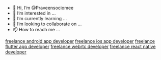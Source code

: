 - 👋 Hi, I’m @Praveensociomee
- 👀 I’m interested in ...
- 🌱 I’m currently learning ...
- 💞️ I’m looking to collaborate on ...
- 📫 How to reach me ...

<!---
Praveensociomee/Praveensociomee is a ✨ special ✨ repository because its `README.md` (this file) appears on your GitHub profile.
You can click the Preview link to take a look at your changes.
--->

<a href="https://www.mrmobileappdeveloper.com/hire-freelance-android-app-developer/" target="https://www.mrmobileappdeveloper.com/">freelance android app developer</a>
<a href="https://www.mrmobileappdeveloper.com/hire-freelance-ios-app-developer/" target="https://www.mrmobileappdeveloper.com/">freelance ios app developer</a>
<a href="https://www.mrmobileappdeveloper.com/freelance-flutter-app-developer/" target="https://www.mrmobileappdeveloper.com/">freelance flutter app developer</a>
<a href="https://www.mrmobileappdeveloper.com/freelance-webrtc-developer/" target="https://www.mrmobileappdeveloper.com/">freelance webrtc developer</a>
<a href="https://www.mrmobileappdeveloper.com/freelance-react-native-developer/" target="https://www.mrmobileappdeveloper.com/">freelance react native developer</a>
